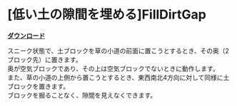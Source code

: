 # [低い土の隙間を埋める]FillDirtGap

[**ダウンロード**](https://github.com/eyeq/mod-1.11.2-FillDirtGap/releases/download/1.0/1.11.2-FillDirtGap-1.0.jar)

スニーク状態で、土ブロックを草の小道の前面に置こうとするとき、その奥（2ブロック先）に置きます。  
奥が空気ブロックであり、その上は空気ブロックでないときに動作します。  
また、草の小道の上側から置こうとするとき、東西南北4方向に対して同様に土ブロックを置きます。  
ブロックを掘ることなく、隙間を見えなくできます。  
